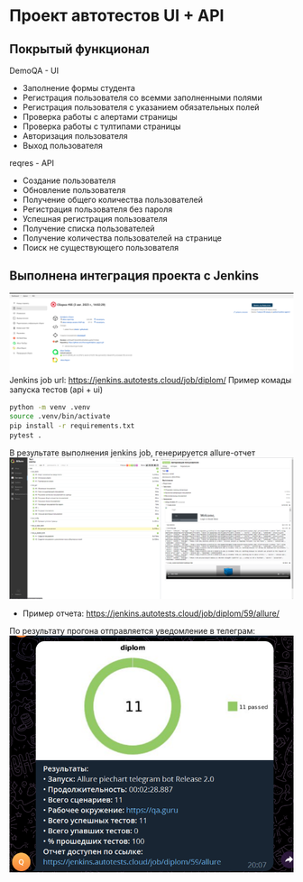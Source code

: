 # Проект автотестов UI + API

## Покрытый функционал
DemoQA - UI
- Заполнение формы студента
- Регистрация пользователя со всемми заполненными полями
- Регистрация пользователя с указанием обязательных полей
- Проверка работы с алертами страницы
- Проверка работы с тултипами страницы
- Авторизация пользователя
- Выход пользователя

reqres - API
- Создание пользователя
- Обновление пользователя
- Получение общего количества пользователей
- Регистрация пользователя без пароля
- Успешная регистрация пользователя
- Получение списка пользователей
- Получение количества пользователей на странице
- Поиск не существующего пользователя

## Выполнена интеграция проекта с Jenkins
![jenkins](/resources/jenkins.png)
Jenkins job url: https://jenkins.autotests.cloud/job/diplom/
Пример комады запуска тестов (api + ui) 
```sh
python -m venv .venv
source .venv/bin/activate
pip install -r requirements.txt
pytest .
```

В результате выполнения jenkins job, генерируется allure-отчет
![allure](/resources/allurerport.png)
- Пример отчета: https://jenkins.autotests.cloud/job/diplom/59/allure/

По результату прогона отправляется уведомление в телеграм:
![tg bot](/resources/tg.png)


